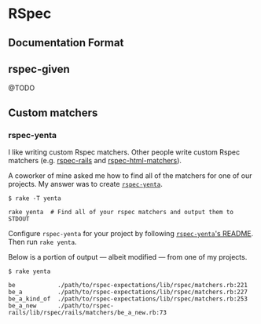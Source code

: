 # RSpec

## Documentation Format

## rspec-given

@TODO

## Custom matchers

### rspec-yenta

I like writing custom Rspec matchers.
Other people write custom Rspec matchers (e.g. [rspec-rails](https://github.com/rspec/rspec-rails) and [rspec-html-matchers](https://github.com/kucaahbe/rspec-html-matchers)).

A coworker of mine asked me how to find all of the matchers for one of our projects.
My answer was to create [`rspec-yenta`](https://github.com/jeremyf/rspec-yenta).

```console
$ rake -T yenta

rake yenta  # Find all of your rspec matchers and output them to STDOUT
```

Configure `rspec-yenta` for your project by following [`rspec-yenta`'s README](https://github.com/jeremyf/rspec-yenta#usage).
Then run `rake yenta`.

Below is a portion of output &mdash; albeit modified &mdash; from one of my projects.

```console
$ rake yenta

be            ./path/to/rspec-expectations/lib/rspec/matchers.rb:221
be_a          ./path/to/rspec-expectations/lib/rspec/matchers.rb:227
be_a_kind_of  ./path/to/rspec-expectations/lib/rspec/matchers.rb:253
be_a_new      ./path/to/rspec-rails/lib/rspec/rails/matchers/be_a_new.rb:73
```
